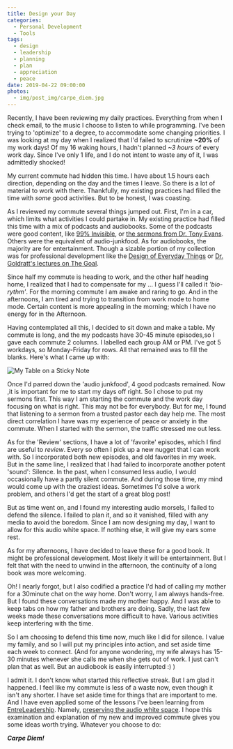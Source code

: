```yaml
---
title: Design your Day
categories:
  - Personal Development
  - Tools
tags:
  - design
  - leadership
  - planning
  - plan
  - appreciation
  - peace
date: 2019-04-22 09:00:00
photos: 
  - img/post_img/carpe_diem.jpg
---
```


Recently, I have been reviewing my daily practices. Everything from when I check email, to the music I choose to listen to while programming. I've been trying to 'optimize' to a degree, to accommodate some changing priorities.  I was looking at my day when I realized that I'd failed to scrutinize **~20%** of my work days! Of my 16 waking hours, I hadn't planned _~3 hours_ of every work day. Since I've only 1 life, and I do not intent to waste any of it, I was admittedly shocked!

My current commute had hidden this time. I have about 1.5 hours each direction, depending on the day and the times I leave. So there is a lot of material to work with there. Thankfully, my existing practices had filled the time with _some_ good activities. But to be honest, I was coasting. 

As I reviewed my commute several things jumped out. First, I'm in a car, which  limits what activities I could partake in. My existing practice had filled this time with a mix of podcasts and audiobooks. Some of the podcasts were good content, like [99% Invisible](https://99percentinvisible.org/), or [the sermons from Dr. Tony Evans](https://tonyevans.org/). Others were the equivalent of audio-junkfood. As for audiobooks, the majority are for entertainment. Though a sizable portion of my collection was for professional development like the [Design of Everyday Things](https://www.audible.com/pd/The-Design-of-Everyday-Things-Audiobook/B07L5YQDRT?qid=1555792833&sr=1-1&ref=a_search_c3_lProduct_1_1&pf_rd_p=e81b7c27-6880-467a-b5a7-13cef5d729fe&pf_rd_r=7NSGRPDA1YERZENES6YB) or [Dr. Goldratt's lectures on The Goal](https://www.audible.com/pd/Beyond-the-Goal-Audiobook/B002V1LYO2?qid=1555792865&sr=1-1&ref=a_search_c3_lProduct_1_1&pf_rd_p=e81b7c27-6880-467a-b5a7-13cef5d729fe&pf_rd_r=N84VSP6DYP9BSYY9D5EG).

Since half my commute is heading to work, and the other half heading home, I realized that I had to compensate for my ... I guess I'll called it _'bio-rythm'_. For the morning commute I am awake and raring to go. And in the afternoons, I am tired and trying to transition from work mode to home mode. Certain content is more appealing in the morning; which I have no energy for in the Afternoon.

Having contemplated all this, I decided to sit down and make a table. My commute is long, and the my podcasts have 30-45 minute episodes,so I gave each commute 2 columns. I labelled each group AM or PM. I've got 5 workdays, so Monday-Friday for rows. All that remained was to fill the blanks. Here's what I came up with:

![My Table on a Sticky Note](/img/post_img/design_your_day.png)

Once I'd parred down the 'audio junkfood', 4 good podcasts remained. Now ,it is important for me to start my days off right. So I chose to put my sermons first. This way I am starting the commute and the work day focusing on what is right. This may not be for everybody. But for me, I found that listening to a sermon from a trusted pastor each day help me. The most direct correlation I have was my experience of peace or anxiety in the commute. When I started with the sermon, the traffic stressed me out less.

As for the 'Review' sections, I have a lot of 'favorite' episodes, which I find are useful to _review_. Every so often I pick up a new nugget that I can work with. So I incorporated both new episodes, and old favorites in my week. But in the same line, I realized that I had failed to incorporate another potent 'sound': Silence. In the past, when I consumed less audio, I would occasionally have a partly silent commute. And during those time, my mind would come up with the craziest ideas. Sometimes I'd solve a work problem, and others I'd get the start of a great blog post!

But as time went on, and I found my interesting audio morsels, I failed to defend the silence. I failed to plan it, and so it vanished, filled with any media to avoid the boredom. Since I am now designing my day, I want to allow for this audio white space. If nothing else, it will give my ears some rest.

As for my afternoons, I have decided to leave these for a good book. It might be professional development. Most likely it will be entertainment. But I felt that with the need to unwind in the afternoon, the continuity of a long book was more welcoming.

Oh! I nearly forgot, but I also codified a practice I'd had of calling my mother for a 30minute chat on the way home. Don't worry, I am always hands-free. But I found these conversations made my mother happy. And I was able to keep tabs on how my father and brothers are doing. Sadly, the last few weeks made these conversations more difficult to have. Various activities keep interfering with the time.

So I am choosing to defend this time now, much like I did for silence. I value my family, and so I will put my principles into action, and set aside time each week to connect. (And for anyone wondering, my wife always has 15-30 minutes whenever she calls me when she gets out of work. I just can't plan that as well. But an audiobook is easily interrupted :) )

I admit it. I don't know what started this reflective streak. But I am glad it happened. I feel like my commute is less of a waste now, even though it isn't any shorter. I have set aside time for things that are important to me. And I have even applied some of the lessons I've been learning from [EntreLeadership](https://www.entreleadership.com/blog/podcast). Namely, [preserving the audio white space](https://www.entreleadership.com/blog/podcasts/juliet-funt). I hope this examination and explanation of my new and improved commute gives you some ideas worth trying. Whatever you choose to do: 

**_Carpe Diem!_**